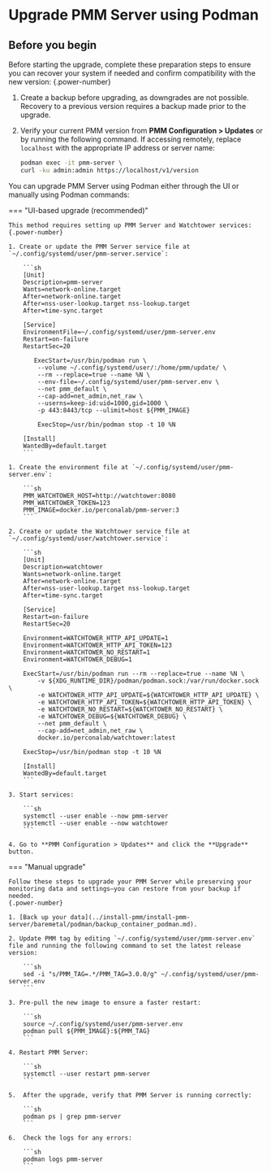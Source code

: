 # Upgrade PMM Server using Podman

## Before you begin

Before starting the upgrade, complete these preparation steps to ensure you can recover your system if needed and confirm compatibility with the new version:
{.power-number}

1. Create a backup before upgrading, as downgrades are not possible. Recovery to a previous version requires a backup made prior to the upgrade.

2. Verify your current PMM version from  **PMM Configuration > Updates** or by running the following command. If accessing remotely, replace `localhost` with the appropriate IP address or server name:

    ```sh
    podman exec -it pmm-server \
    curl -ku admin:admin https://localhost/v1/version
    ```

You can upgrade PMM Server using Podman either through the UI or manually using Podman commands:

=== "UI-based upgrade (recommended)"

    This method requires setting up PMM Server and Watchtower services:
    {.power-number}

    1. Create or update the PMM Server service file at `~/.config/systemd/user/pmm-server.service`:

        ```sh
        [Unit]
        Description=pmm-server
        Wants=network-online.target
        After=network-online.target
        After=nss-user-lookup.target nss-lookup.target
        After=time-sync.target

        [Service]
        EnvironmentFile=~/.config/systemd/user/pmm-server.env
        Restart=on-failure
        RestartSec=20

           ExecStart=/usr/bin/podman run \
            --volume ~/.config/systemd/user/:/home/pmm/update/ \
            --rm --replace=true --name %N \
            --env-file=~/.config/systemd/user/pmm-server.env \
            --net pmm_default \
            --cap-add=net_admin,net_raw \
            --userns=keep-id:uid=1000,gid=1000 \
            -p 443:8443/tcp --ulimit=host ${PMM_IMAGE}

            ExecStop=/usr/bin/podman stop -t 10 %N

        [Install]
        WantedBy=default.target
        ```

    1. Create the environment file at `~/.config/systemd/user/pmm-server.env`:

        ```sh
        PMM_WATCHTOWER_HOST=http://watchtower:8080
        PMM_WATCHTOWER_TOKEN=123
        PMM_IMAGE=docker.io/perconalab/pmm-server:3
        ```

    2. Create or update the Watchtower service file at `~/.config/systemd/user/watchtower.service`:

        ```sh
        [Unit]
        Description=watchtower
        Wants=network-online.target
        After=network-online.target
        After=nss-user-lookup.target nss-lookup.target
        After=time-sync.target

        [Service]
        Restart=on-failure
        RestartSec=20

        Environment=WATCHTOWER_HTTP_API_UPDATE=1
        Environment=WATCHTOWER_HTTP_API_TOKEN=123
        Environment=WATCHTOWER_NO_RESTART=1
        Environment=WATCHTOWER_DEBUG=1

        ExecStart=/usr/bin/podman run --rm --replace=true --name %N \
            -v ${XDG_RUNTIME_DIR}/podman/podman.sock:/var/run/docker.sock \
            -e WATCHTOWER_HTTP_API_UPDATE=${WATCHTOWER_HTTP_API_UPDATE} \
            -e WATCHTOWER_HTTP_API_TOKEN=${WATCHTOWER_HTTP_API_TOKEN} \
            -e WATCHTOWER_NO_RESTART=${WATCHTOWER_NO_RESTART} \
            -e WATCHTOWER_DEBUG=${WATCHTOWER_DEBUG} \
            --net pmm_default \
            --cap-add=net_admin,net_raw \
            docker.io/perconalab/watchtower:latest

        ExecStop=/usr/bin/podman stop -t 10 %N

        [Install]
        WantedBy=default.target
        ```

    3. Start services:

        ```sh
        systemctl --user enable --now pmm-server
        systemctl --user enable --now watchtower
        ```

    4. Go to **PMM Configuration > Updates** and click the **Upgrade** button.

=== "Manual upgrade"

    Follow these steps to upgrade your PMM Server while preserving your monitoring data and settings—you can restore from your backup if needed.
    {.power-number}

    1. [Back up your data](../install-pmm/install-pmm-server/baremetal/podman/backup_container_podman.md).

    2. Update PMM tag by editing `~/.config/systemd/user/pmm-server.env` file and running the following command to set the latest release version:
   
        ```sh
        sed -i "s/PMM_TAG=.*/PMM_TAG=3.0.0/g" ~/.config/systemd/user/pmm-server.env
        ```

    3. Pre-pull the new image to ensure a faster restart:

        ```sh
        source ~/.config/systemd/user/pmm-server.env
        podman pull ${PMM_IMAGE}:${PMM_TAG}
        ```

    4. Restart PMM Server:

        ```sh
        systemctl --user restart pmm-server
        ```

    5.  After the upgrade, verify that PMM Server is running correctly:

        ```sh
        podman ps | grep pmm-server
        ```

    6.  Check the logs for any errors:

        ```sh
        podman logs pmm-server
        ```